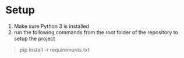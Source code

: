 # Setup
1. Make sure Python 3 is installed
2. run the following commands from the root folder of the repository to setup the project
> pip install -r requirements.txt